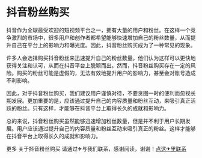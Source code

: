 # 抖音粉丝购买

抖音作为全球最受欢迎的短视频平台之一，拥有大量的用户和粉丝。在这样一个竞争激烈的市场中，很多用户和创作者都希望能够快速增加自己的粉丝数量，从而提升自己在平台上的影响力和曝光度。因此，抖音粉丝购买成为了一种常见的现象。

许多人会选择购买抖音粉丝来迅速提升自己的粉丝数量。他们认为这样可以更快地获得关注和认可，从而在抖音平台上脱颖而出。然而，抖音粉丝购买存在一定的风险。购买的粉丝可能是虚假的，无法有效地提升用户的影响力，甚至会对账号造成不利影响。

因此，对于抖音粉丝购买，我们建议用户谨慎对待，不要贪图一时的便利而忽视长期发展。更加重要的是，应该通过提升自己的内容质量和粉丝互动，来吸引真正活跃的粉丝。只有这样，才能够在抖音平台上取得长久的成就和影响力。

总的来说，抖音粉丝购买虽然能够迅速增加粉丝数量，但是并不利于用户长期发展。用户应该通过提升自己的内容质量和粉丝互动来吸引真正的粉丝。这样才能够在抖音平台上取得长久的成就和影响力。

更多 关于抖音粉丝购买 请通过✈与我们联系，感谢阅读，谢谢！[点这✈里联系](https://ww.k02.cc)